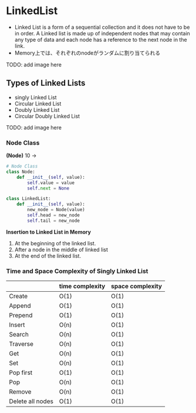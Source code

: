 # LinkedList

- Linked List is a form of a sequential collection and it does not have to be in order. A Linked list is made up of independent nodes that may contain any type of data and each node has a reference to the next node in the link.
- Memory上では、それぞれのnodeがランダムに割り当てられる

TODO: add image here

## Types of Linked Lists

- singly Linked List
- Circular Linked List
- Doubly Linked List
- Circular Doubly Linked List

TODO: add image here

### Node Class

**(Node)** 10 ->

```python
# Node Class
class Node:
    def __init__(self, value):
        self.value = value
        self.next = None

class LinkedList:
    def __init__(self, value):
        new_node = Node(value)
        self.head = new_node
        self.tail = new_node
```

**Insertion to Linked List in Memory**
1. At the beginning of the linked list.
2. After a node in the middle of linked list 
3. At the end of the linked list.

### Time and Space Complexity of Singly Linked List
|                  | time complexity | space complexity |
|------------------|-----------------|------------------|
| Create           | O(1)            | O(1)             |
| Append           | O(1)            | O(1)             |
| Prepend          | O(1)            | O(1)             |
| Insert           | O(n)            | O(1)             |
| Search           | O(n)            | O(1)             |
| Traverse         | O(n)            | O(1)             |
| Get              | O(n)            | O(1)             |
| Set              | O(n)            | O(1)             |
| Pop first        | O(1)            | O(1)             |
| Pop              | O(n)            | O(1)             |
| Remove           | O(n)            | O(1)             |      
| Delete all nodes | O(1)            | O(1)             | 
